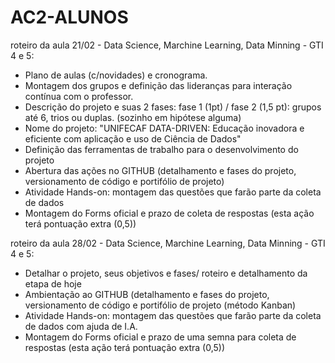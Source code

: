 # AC2-ALUNOS
roteiro da aula 21/02 - Data Science, Marchine Learning, Data Minning - GTI 4 e 5:
- Plano de aulas (c/novidades) e cronograma.
- Montagem dos grupos e definição das lideranças para interação contínua com o professor.
- Descrição do projeto e suas 2 fases: fase 1 (1pt) / fase 2 (1,5 pt): grupos até 6, trios ou duplas. (sozinho em hipótese alguma)
- Nome do projeto: "UNIFECAF DATA-DRIVEN: Educação inovadora e eficiente com aplicação e uso de Ciência de Dados"
- Definição das ferramentas de trabalho para o desenvolvimento do projeto
- Abertura das ações no GITHUB (detalhamento e fases do projeto, versionamento de código e portifólio de projeto)
- Atividade Hands-on: montagem das questões que farão parte da coleta de dados
- Montagem do Forms oficial e prazo de coleta de respostas (esta ação terá pontuação extra (0,5))

roteiro da aula 28/02 - Data Science, Marchine Learning, Data Minning - GTI 4 e 5:
- Detalhar o projeto, seus objetivos e fases/ roteiro e detalhamento da etapa de hoje
- Ambientação ao GITHUB (detalhamento e fases do projeto, versionamento de código e portifólio de projeto (método Kanban)
- Atividade Hands-on: montagem das questões que farão parte da coleta de dados com ajuda de I.A.
- Montagem do Forms oficial e prazo de uma semna para coleta de respostas (esta ação terá pontuação extra (0,5))
